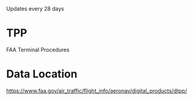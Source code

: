 Updates every 28 days

# TPP
FAA Terminal Procedures

# Data Location
https://www.faa.gov/air_traffic/flight_info/aeronav/digital_products/dtpp/
